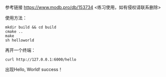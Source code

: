 参考链接 https://www.modb.pro/db/153734 <练习使用，如有侵权请联系删除>

使用方法：
```
mkdir build && cd build
cmake ..
make
sh helloworld
```

再开一个终端：
```
curl http://127.0.0.1:6000/hello
```

出现Hello, World! 
success！